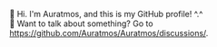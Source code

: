 👋 Hi. I'm Auratmos, and this is my GitHub profile! ^.^ \
💬 Want to talk about something? Go to https://github.com/Auratmos/Auratmos/discussions/.
